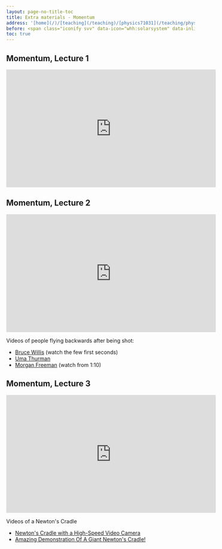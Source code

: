 ```yaml
---
layout: page-no-title-toc
title: Extra materials - Momentum
address: '[home](/)/[teaching](/teaching)/[physics71031](/teaching/physics71031)/extra/momentum'
before: <span class="iconify svv" data-icon="whh:solarsystem" data-inline="false"></span>
toc: true
---
```


## Momentum, Lecture 1

<iframe width="560" height="315" src="https://www.youtube.com/embed/lyuj3IMy24Y" title="YouTube video player" frameborder="0" allow="accelerometer; autoplay; clipboard-write; encrypted-media; gyroscope; picture-in-picture" allowfullscreen></iframe>

## Momentum, Lecture 2

<iframe width="560" height="315" src="https://www.youtube.com/embed/7bNRmKV3DEg" title="YouTube video player" frameborder="0" allow="accelerometer; autoplay; clipboard-write; encrypted-media; gyroscope; picture-in-picture" allowfullscreen></iframe>

Videos of people flying backwards after being shot:
* [Bruce Willis](https://youtu.be/00oG5gtD0Ho) (watch the few first seconds)
* [Uma Thurman](https://youtu.be/BBoP2l7VBeo)
* [Morgan Freeman](https://youtu.be/iH9hjyoAugw) (watch from 1:10)

## Momentum, Lecture 3

<iframe width="560" height="315" src="https://www.youtube.com/embed/c7ZPaB2Okpo" title="YouTube video player" frameborder="0" allow="accelerometer; autoplay; clipboard-write; encrypted-media; gyroscope; picture-in-picture" allowfullscreen></iframe>

Videos of a Newton's Cradle
* [Newton's Cradle with a High-Speed Video Camera](https://youtu.be/7qPvmYbfM6I)
* [Amazing Demonstration Of A Giant Newton's Cradle!](https://youtu.be/8dgyPRA86K0)
